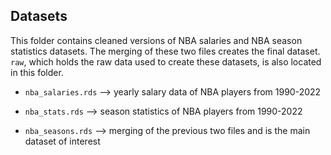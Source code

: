 ## Datasets

This folder contains cleaned versions of NBA salaries and NBA season statistics datasets. The merging of these two files creates the final dataset. `raw`, which holds the raw data used to create these datasets, is also located in this folder.

- `nba_salaries.rds` --> yearly salary data of NBA players from 1990-2022

- `nba_stats.rds` --> season statistics of  NBA players from 1990-2022

- `nba_seasons.rds` --> merging of the previous two files and is the main dataset of interest
